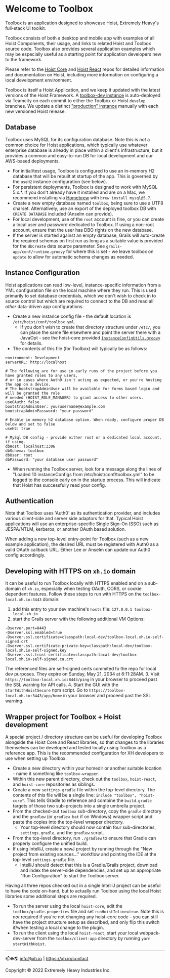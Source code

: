 # Welcome to Toolbox

Toolbox is an application designed to showcase Hoist, Extremely Heavy's full-stack UI toolkit.

Toolbox consists of both a desktop and mobile app with examples of all Hoist Components, their
usage, and links to related Hoist and Toolbox source code. Toolbox also provides several application
examples which may be especially useful as a starting point for application developers new to the
framework.

Please refer to the [Hoist Core](https://github.com/xh/hoist-core) and
[Hoist React](https://github.com/xh/hoist-react) repos for detailed information and documentation on
Hoist, including more information on configuring a local development environment.

Toolbox is itself a Hoist Application, and we keep it updated with the latest versions of the Hoist
Framework. A [toolbox-dev instance](https://toolbox-dev.xh.io) is auto-deployed via Teamcity on each
commit to either the Toolbox or Hoist `develop` branches. We update a distinct
["production" instance](https://toolbox.xh.io) manually with each new versioned Hoist release.

## Database

Toolbox uses MySQL for its configuration database. Note this is _not_ a common choice for Hoist
applications, which typically use whatever enterprise database is already in place within a client's
infrastructure, but it provides a common and easy-to-run DB for local development and our AWS-based
deployments.

* For initial/test usage, Toolbox is configured to  use an in-memory H2 database that will be 
  rebuilt at startup of the app. This is governed by the `useH2` instance configuration (see below).
* For persistent deployments, Toolbox is designed to work with MySQL 5.x.*.  If you don't already 
  have it installed and are on a Mac, we recommend installing via [Homebrew](https://brew.sh/) with 
 `brew install mysql@5.7`.
* Create a new empty database named `toolbox`, being sure to use a UTF8 charset. Alternatively, use
  an export of the deployed toolbox DB with `CREATE DATABASE` included (Anselm can provide).
* For local development, use of the `root` account is fine, or you can create a local user and
  password dedicated to Toolbox. If using a non-root account, ensure that the user has DBO rights on
  the new database.
* If the server is started against an empty database, Grails will auto-create the required schemas
  on first run as long as a suitable value is provided for the `dbCreate` data source parameter. See
  `grails-app/conf/runtime.groovy` for where this is set - we leave toolbox on `update` to allow for
  automatic schema changes as needed.

## Instance Configuration

Hoist applications can read low-level, instance-specific information from a YML configuration file
on the local machine where they run. This is used primarily to set database credentials, which we
don't wish to check in to source control but which are required to connect to the DB and read all
_other_ data-driven app configurations.

* Create a new instance config file - the default location is `/etc/hoist/conf/toolbox.yml`.
  * If you don't wish to create that directory structure under `/etc/`, you can place the same file
    elsewhere and point the server there with a JavaOpt - see the hoist-core provided
    [`InstanceConfigUtils.groovy`](https://github.com/xh/hoist-core/blob/develop/src/main/groovy/io/xh/hoist/util/InstanceConfigUtils.groovy)
    for details.
* The contents of this file (for Toolbox) will typically be as follows:

```
environment: Development
serverURL: http://localhost

# The following are for use in early runs of the project before you have granted roles to any users,
# or in cases where Auth0 isn't acting as expected, or you're hosting the app on a device. 
# The bootstrapAdminUser will be available for forms based login and will be granted the role 
# needed (HOIST_ROLE_MANAGER) to grant access to other users.
useOAuth: false
bootstrapAdminUser: yourusername@example.com
bootstrapAdminPassword: "your password"

# Enable in memory h2 database option. When ready, configure proper DB below and set to false
useH2: true

# MySql DB config - provide either root or a dedicated local account, if using.
dbHost: localhost:3306
dbSchema: toolbox
dbUser: root
dbPassword: "your database user password" 
```

* When running the Toolbox server, look for a message along the lines of "Loaded 10 instanceConfigs
  from /etc/hoist/conf/toolbox.yml" to be logged to the console early on in the startup process.
  This will indicate that Hoist has successfully read your config.

## Authentication

Note that Toolbox uses 'Auth0' as its authentication provider, and includes various client-side and
server side adaptors for that. Typical Hoist applications will use an enterprise-specific Single
Sign-On (SSO) such as JESPA/NTLM, kerberos, or another OAuth based solution.

When adding a new top-level entry-point for Toolbox (such as a new example application), the desired
URL must be registered with Auth0 as a valid OAuth callback URL. Either Lee or Anselm can update our
Auth0 config accordingly.

## Developing with HTTPS on `xh.io` domain

It can be useful to run Toolbox locally with HTTPS enabled and on a sub-domain of `xh.io`, 
especially when testing OAuth, CORS, or cookie dependent features. 
Follow these steps to run with HTTPS on the `toolbox-local.xh.io:3443` domain:
1. add this entry to your dev machine's `hosts` file: `127.0.0.1 toolbox-local.xh.io`
2. start the Grails server with the following additional VM Options:
```
-Dserver.port=8443
-Dserver.ssl.enabled=true
-Dserver.ssl.certificate=classpath:local-dev/toolbox-local.xh.io-self-signed.crt
-Dserver.ssl.certificate-private-key=classpath:local-dev/toolbox-local.xh.io-self-signed.key
-Dserver.ssl.trust-certificate=classpath:local-dev/toolbox-local.xh.io-self-signed.ca.crt
```
  The referenced files are self-signed certs commited to the repo for local dev purposes.
  They expire on Sunday, May 21, 2034 at 6:11:28AM.
3. Visit `https://toolbox-local.xh.io:8443/ping` in your browser to proceed past the SSL warning 
  for API calls.
4. Start the GUI with the `startWithHoistSecure` npm script.  Go to `https://toolbox-local.xh.io:3443/app/home` 
   in your browser and proceed past the SSL warning.


## Wrapper project for Toolbox + Hoist development

A special project / directory structure can be useful for developing Toolbox alongside the Hoist
Core and React libraries, so that changes to the libraries themselves can be developed and tested
locally using Toolbox as a reference app. This is the recommended configuration for XH developers to
use when setting up Toolbox.

* Create a new directory within your homedir or another suitable location - name it something like
  `toolbox-wrapper`.
* Within this new parent directory, check out the `toolbox`, `hoist-react`, and `hoist-core`
  repositories as siblings.
* Create a new `settings.gradle` file within the top-level directory. The contents of this file will
  be a single line: `include "toolbox", "hoist-core"`. This tells Gradle to reference and combine
  the `build.gradle` targets of those two sub-projects into a single umbrella project.
* From the checked-out `toolbox` sub-directory, copy the `gradle` directory and the `gradlew` (or
  `gradlew.bat` if on Windows) wrapper script and paste the copies into the top-level wrapper
  directory.
  * Your top-level directory should now contain four sub-directories, `settings.gradle`, and the
    `gradlew` script.
* From the top-level directory, run `./gradlew` to ensure that Gradle can properly configure the
  unified build.
* If using IntelliJ, create a newJ project by running through the "New project from existing
  sources..." workflow and pointing the IDE at the top-level `settings.gradle` file.
  * IntelliJ should detect that this is a Gradle/Grails project, download and index the server-side
    dependencies, and set up an appropriate "Run Configuration" to start the Toolbox server.

Having all three repos checked out in a single IntelliJ project can be useful to have the code
on-hand, but to actually run Toolbox using the local Hoist libraries some additional steps are
required.

* To run the server using the local `hoist-core`, edit the `toolbox/gradle.properties` file and set
  `runHoistInline=true`. Note this is _not_ required if you're not changing any hoist-core code -
  you can still have the project structure setup as described, and only flip this switch if/when
  testing a local change to the plugin.
* To run the client using the local `hoist-react`, start your local webpack-dev-server from the
  `toolbox/client-app` directory by running `yarn startWithHoist`.

------------------------------------------

📫☎️🌎 info@xh.io | <https://xh.io/contact>

Copyright © 2022 Extremely Heavy Industries Inc.

